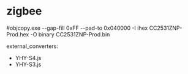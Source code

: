 # zigbee

#objcopy.exe --gap-fill 0xFF --pad-to 0x040000 -I ihex CC2531ZNP-Prod.hex -O binary CC2531ZNP-Prod.bin

external_converters:
  - YHY-S4.js
  - YHY-S3.js
